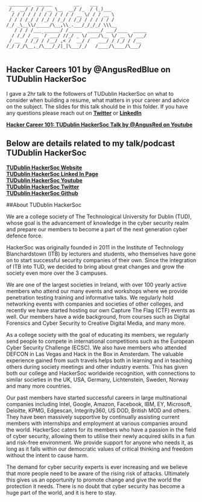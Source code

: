 ```
 ________  ______        __    ___                 
 /_  __/ / / / __ \__  __/ /_  / (_)___             
  / / / / / / / / / / / / __ \/ / / __ \            
 / / / /_/ / /_/ / /_/ / /_/ / / / / / /            
/_/ _\__\\/_____/\__,\\_.___/_/_/_/ \\\__           
   / / / /___ ______/ /_____  _____/ ___/____  _____
  / /_/ / __ `/ ___/ //_/ _ \/ ___/\__ \/ __ \/ ___/
 / __  / /_/ / /__/ ,< /  __/ /   ___/ / /_/ / /__  
/_/ /_/\__,_/\___/_/|_|\___/_/   /____/\____/\___/  
                                                    
```
##  Hacker Careers 101 by @AngusRedBlue on TUDublin HackerSoc  

I gave a 2hr talk to the followers of TUDublin HackerSoc on what to consider when building a resume, what matters in your career and advice on the subject. The slides for this talk should be in this folder. If you have any questions please reach out on **[Twitter](https://twitter.com/AngusRedBlue)** or **[LinkedIn](https://www.linkedin.com/in/chwroth/)**     

**[Hacker Career 101: TUDublin HackerSoc Talk by @AngusRed on Youtube](https://www.youtube.com/watch?v=iVji7iEFWEg&t=301s)**

##  Below are details related to my talk/podcast TUDublin HackerSoc  

**[TUDublin HackerSoc Website](http://hackersoc.com/)**  
**[TUDublin HackerSoc Linked In Page](https://www.linkedin.com/company/tu-dublin-ethical-hacker-society/)**  
**[TUDublin HackerSoc Youtube](https://www.youtube.com/channel/UC1m8eo9c5hsDWl5pCu72Agg?app=desktop)**  
**[TUDublin HackerSoc Twitter](https://twitter.com/hackersoc?lang=en)**  
**[TUDublin HackerSoc Github](https://github.com/hackersoc/Talks)**  


##About TUDublin HackerSoc

We are a college society of The Technological University for Dublin (TUD), whose goal is the advancement of knowledge in the cyber security realm and prepare our members to become a part of the next generation cyber defence force.  

HackerSoc was originally founded in 2011 in the Institute of Technology Blanchardstown (ITB) by lecturers and students, who themselves have gone on to start successful security companies of their own. Since the integration of ITB into TUD, we decided to bring about great changes and grow the society even more over the 3 campuses.  

We are one of the largest societies in Ireland, with over 100 yearly active members who attend our many events and workshops where we provide penetration testing training and informative talks. We regularly hold networking events with companies and societies of other colleges, and recently we have started hosting our own Capture The Flag (CTF) events as well. Our members have a wide background, from courses such as Digital Forensics and Cyber Security to Creative Digital Media, and many more.  

As a college society with the goal of educating its members, we regularly send people to compete in international competitions such as the European Cyber Security Challenge (ECSC). We also have members who attended DEFCON in Las Vegas and Hack in the Box in Amsterdam. The valuable experience gained from such travels helps both in learning and in teaching others during society meetings and other industry events. This has given both our college and HackerSoc worldwide recognition, with connections to similar societies in the UK, USA, Germany, Lichtenstein, Sweden, Norway and many more countries.  

Our past members have started successful careers in large multinational companies including Intel, Google, Amazon, Facebook, IBM, EY, Microsoft, Deloitte, KPMG, Edgescan, Integrity360, US DOD, British MOD and others. They have been massively supportive by continually assisting current members with internships and employment at various companies around the world. HackerSoc caters for its members who have a passion in the field of cyber security, allowing them to utilise their newly acquired skills in a fun and risk-free environment. We provide support for anyone who needs it, as long as it falls within our democratic values of critical thinking and freedom without the intent to cause harm.  

The demand for cyber security experts is ever increasing and we believe that more people need to be aware of the rising risk of attacks. Ultimately this gives us an opportunity to promote change and give the world the protection it needs. There is no doubt that cyber security has become a huge part of the world, and it is here to stay.    



                                                  
